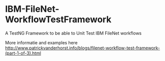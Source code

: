 # IBM-FileNet-WorkflowTestFramework
A TestNG Framework to be able to Unit Test IBM FileNet workflows

More informatie and examples here
http://www.patrickvanderhorst.info/blogs/filenet-workflow-test-framework-(part-1-of-3).html
